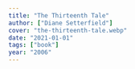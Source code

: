 ```yaml
---
title: "The Thirteenth Tale"
author: ["Diane Setterfield"]
cover: "the-thirteenth-tale.webp"
date: "2021-01-01"
tags: ["book"]
year: "2006"
---
```


